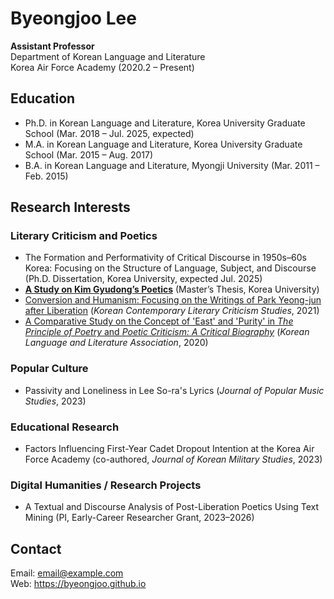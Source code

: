<!DOCTYPE html>
<html lang="en">
<body>

  <h1>Byeongjoo Lee</h1>
  <p><strong>Assistant Professor</strong><br>
  Department of Korean Language and Literature<br>
  Korea Air Force Academy (2020.2 – Present)</p>

  <h2>Education</h2>
  <ul>
    <li>Ph.D. in Korean Language and Literature, Korea University Graduate School (Mar. 2018 – Jul. 2025, expected)</li>
    <li>M.A. in Korean Language and Literature, Korea University Graduate School (Mar. 2015 – Aug. 2017)</li>
    <li>B.A. in Korean Language and Literature, Myongji University (Mar. 2011 – Feb. 2015)</li>
  </ul>

  <h2>Research Interests</h2>

  <h3>Literary Criticism and Poetics</h3>
  <ul>
    <li>The Formation and Performativity of Critical Discourse in 1950s–60s Korea</a>:</strong> Focusing on the Structure of Language, Subject, and Discourse (Ph.D. Dissertation, Korea University, expected Jul. 2025)</li>
    <li><strong><a href="2017_KimGyudong_Poetics.pdf" target="_blank">A Study on Kim Gyudong’s Poetics</a></strong> (Master’s Thesis, Korea University)</li>
    <li><a href="2021_ParkYoungjun_Criticism.pdf" target="_blank">Conversion and Humanism: Focusing on the Writings of Park Yeong-jun after Liberation</a> (<em>Korean Contemporary Literary Criticism Studies</em>, 2021)</li>
    <li><a href="2020_PoeticTheory_EastPurity.pdf" target="_blank">A Comparative Study on the Concept of 'East' and 'Purity' in <em>The Principle of Poetry</em> and <em>Poetic Criticism: A Critical Biography</em></a> (<em>Korean Language and Literature Association</em>, 2020)</li>
  </ul>

  <h3>Popular Culture</h3>
  <ul>
    <li>Passivity and Loneliness in Lee So-ra's Lyrics (<em>Journal of Popular Music Studies</em>, 2023)</li>
  </ul>

  <h3>Educational Research</h3>
  <ul>
    <li>Factors Influencing First-Year Cadet Dropout Intention at the Korea Air Force Academy (co-authored, <em>Journal of Korean Military Studies</em>, 2023)</li>
  </ul>

  <h3>Digital Humanities / Research Projects</h3>
  <ul>
    <li>A Textual and Discourse Analysis of Post-Liberation Poetics Using Text Mining (PI, Early-Career Researcher Grant, 2023–2026)</li>
  </ul>

  <h2>Contact</h2>
  <p>Email: <a href="mailto:email@example.com">email@example.com</a><br>
     Web: <a href="https://byeongjoo.github.io">https://byeongjoo.github.io</a></p>

</body>
</html>
